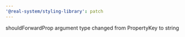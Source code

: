 ```yaml
---
'@real-system/styling-library': patch
---
```


shouldForwardProp argument type changed from PropertyKey to string
